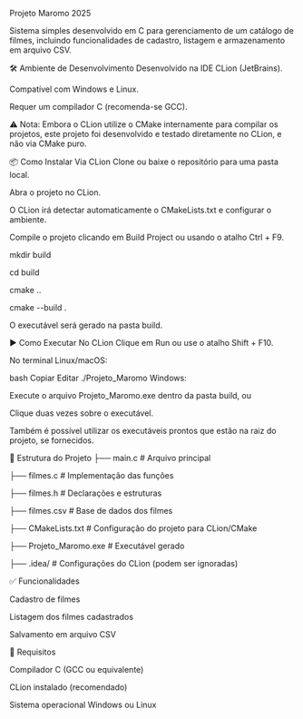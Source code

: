  Projeto Maromo 2025

Sistema simples desenvolvido em C para gerenciamento de um catálogo de filmes, incluindo funcionalidades de cadastro, listagem e armazenamento em arquivo CSV.

🛠️ Ambiente de Desenvolvimento Desenvolvido na IDE CLion (JetBrains).

Compatível com Windows e Linux.

Requer um compilador C (recomenda-se GCC).

⚠️ Nota: Embora o CLion utilize o CMake internamente para compilar os projetos, este projeto foi desenvolvido e testado diretamente no CLion, e não via CMake puro.

📦 Como Instalar Via CLion Clone ou baixe o repositório para uma pasta local.

Abra o projeto no CLion.

O CLion irá detectar automaticamente o CMakeLists.txt e configurar o ambiente.

Compile o projeto clicando em Build Project ou usando o atalho Ctrl + F9.

mkdir build

cd build

cmake ..

cmake --build .

O executável será gerado na pasta build.

▶️ Como Executar No CLion Clique em Run ou use o atalho Shift + F10.

No terminal Linux/macOS:

bash Copiar Editar ./Projeto_Maromo Windows:

Execute o arquivo Projeto_Maromo.exe dentro da pasta build, ou

Clique duas vezes sobre o executável.

Também é possível utilizar os executáveis prontos que estão na raiz do projeto, se fornecidos.

📁 Estrutura do Projeto ├── main.c # Arquivo principal

├── filmes.c # Implementação das funções

├── filmes.h # Declarações e estruturas

├── filmes.csv # Base de dados dos filmes

├── CMakeLists.txt # Configuração do projeto para CLion/CMake

├── Projeto_Maromo.exe # Executável gerado

├── .idea/ # Configurações do CLion (podem ser ignoradas)

✅ Funcionalidades

Cadastro de filmes

Listagem dos filmes cadastrados

Salvamento em arquivo CSV

📌 Requisitos

Compilador C (GCC ou equivalente)

CLion instalado (recomendado)

Sistema operacional Windows ou Linux
